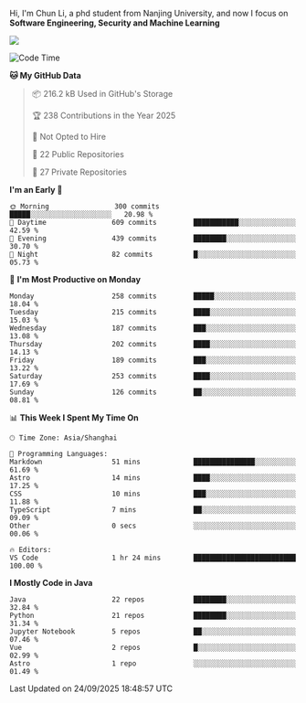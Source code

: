 Hi, I'm Chun Li, a phd student from Nanjing University, and now I focus on **Software Engineering, Security and Machine Learning**

<!--![GitHub Snake Light](https://github.com/pppppkun/pppppkun/blob/output/github-snake.svg#gh-light-mode-only)-->
<!--![GitHub Snake dark](https://github.com/pppppkun/pppppkun/blob/output/github-snake-dark.svg#gh-dark-mode-only)-->

![](https://komarev.com/ghpvc/?username=pppppkun)
<!--START_SECTION:waka-->
![Code Time](http://img.shields.io/badge/Code%20Time-2%2C199%20hrs%2033%20mins-blue)

**🐱 My GitHub Data** 

> 📦 216.2 kB Used in GitHub's Storage 
 > 
> 🏆 238 Contributions in the Year 2025
 > 
> 🚫 Not Opted to Hire
 > 
> 📜 22 Public Repositories 
 > 
> 🔑 27 Private Repositories 
 > 
**I'm an Early 🐤** 

```text
🌞 Morning                300 commits         █████░░░░░░░░░░░░░░░░░░░░   20.98 % 
🌆 Daytime                609 commits         ███████████░░░░░░░░░░░░░░   42.59 % 
🌃 Evening                439 commits         ████████░░░░░░░░░░░░░░░░░   30.70 % 
🌙 Night                  82 commits          █░░░░░░░░░░░░░░░░░░░░░░░░   05.73 % 
```
📅 **I'm Most Productive on Monday** 

```text
Monday                   258 commits         █████░░░░░░░░░░░░░░░░░░░░   18.04 % 
Tuesday                  215 commits         ████░░░░░░░░░░░░░░░░░░░░░   15.03 % 
Wednesday                187 commits         ███░░░░░░░░░░░░░░░░░░░░░░   13.08 % 
Thursday                 202 commits         ████░░░░░░░░░░░░░░░░░░░░░   14.13 % 
Friday                   189 commits         ███░░░░░░░░░░░░░░░░░░░░░░   13.22 % 
Saturday                 253 commits         ████░░░░░░░░░░░░░░░░░░░░░   17.69 % 
Sunday                   126 commits         ██░░░░░░░░░░░░░░░░░░░░░░░   08.81 % 
```


📊 **This Week I Spent My Time On** 

```text
🕑︎ Time Zone: Asia/Shanghai

💬 Programming Languages: 
Markdown                 51 mins             ███████████████░░░░░░░░░░   61.69 % 
Astro                    14 mins             ████░░░░░░░░░░░░░░░░░░░░░   17.25 % 
CSS                      10 mins             ███░░░░░░░░░░░░░░░░░░░░░░   11.88 % 
TypeScript               7 mins              ██░░░░░░░░░░░░░░░░░░░░░░░   09.09 % 
Other                    0 secs              ░░░░░░░░░░░░░░░░░░░░░░░░░   00.06 % 

🔥 Editors: 
VS Code                  1 hr 24 mins        █████████████████████████   100.00 % 
```

**I Mostly Code in Java** 

```text
Java                     22 repos            ████████░░░░░░░░░░░░░░░░░   32.84 % 
Python                   21 repos            ████████░░░░░░░░░░░░░░░░░   31.34 % 
Jupyter Notebook         5 repos             ██░░░░░░░░░░░░░░░░░░░░░░░   07.46 % 
Vue                      2 repos             █░░░░░░░░░░░░░░░░░░░░░░░░   02.99 % 
Astro                    1 repo              ░░░░░░░░░░░░░░░░░░░░░░░░░   01.49 % 
```




 Last Updated on 24/09/2025 18:48:57 UTC
<!--END_SECTION:waka-->
